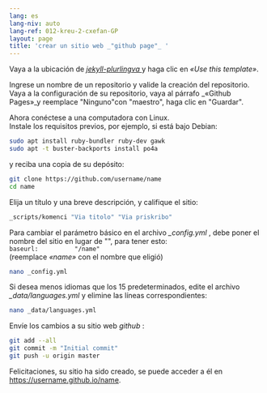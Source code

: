 ```yaml
---
lang: es
lang-niv: auto
lang-ref: 012-kreu-2-cxefan-GP
layout: page
title: 'crear un sitio web _"github page"_ '
---
```


Vaya a la ubicación de [ _jekyll-plurlingva_ ](https://github.com/jmichault/jekyll-plurlingva)y haga clic en _«Use this template»_.

Ingrese un nombre de un repositorio y valide la creación del repositorio.
Vaya a la configuración de su repositorio, vaya al párrafo _«Github Pages»_y reemplace "Ninguno"con "maestro", haga clic en "Guardar".

Ahora conéctese a una computadora con Linux.  
Instale los requisitos previos, por ejemplo, si está bajo Debian:
```bash
sudo apt install ruby-bundler ruby-dev gawk
sudo apt -t buster-backports install po4a
```

y reciba una copia de su depósito:
```bash
git clone https://github.com/username/name
cd name
```

Elija un título y una breve descripción, y califique el sitio:
```bash
_scripts/komenci "Via titolo" "Via priskribo"
```

Para cambiar el parámetro básico en el archivo _\_config.yml_ , debe poner el nombre del sitio en lugar de "", para tener esto:  
    `baseurl:          "/name"`  
    (reemplace _«name»_ con el nombre que eligió)
```bash
nano _config.yml
```

Si desea menos idiomas que los 15 predeterminados, edite el archivo _\_data/languages.yml_ y elimine las líneas correspondientes:
```bash
nano _data/languages.yml
```

Envíe los cambios a su sitio web _github_ :
```bash
git add --all
git commit -m "Initial commit"
git push -u origin master
```

Felicitaciones, su sitio ha sido creado, se puede acceder a él en https://username.github.io/name.

